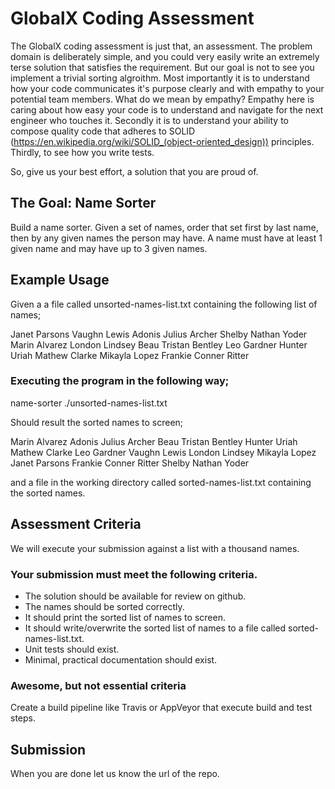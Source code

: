 # GlobalX Coding Assessment

The GlobalX coding assessment is just that, an assessment. The problem domain is deliberately simple, and you could very
easily write an extremely terse solution that satisfies the requirement. But our goal is not to see you implement a trivial sorting
algroithm. Most importantly it is to understand how your code communicates it's purpose clearly and with empathy to your
potential team members. What do we mean by empathy? Empathy here is caring about how easy your code is to understand
and navigate for the next engineer who touches it. Secondly it is to understand your ability to compose quality code that
adheres to SOLID (https://en.wikipedia.org/wiki/SOLID_(object-oriented_design)) principles. Thirdly, to see how you write
tests.

So, give us your best effort, a solution that you are proud of.

## The Goal: Name Sorter
Build a name sorter. Given a set of names, order that set first by last name, then by any given names the person may have. A
name must have at least 1 given name and may have up to 3 given names.

## Example Usage

Given a a file called unsorted-names-list.txt containing the following list of names;

Janet Parsons
Vaughn Lewis
Adonis Julius Archer
Shelby Nathan Yoder
Marin Alvarez
London Lindsey
Beau Tristan Bentley
Leo Gardner
Hunter Uriah Mathew Clarke
Mikayla Lopez
Frankie Conner Ritter

### Executing the program in the following way;

name-sorter ./unsorted-names-list.txt

Should result the sorted names to screen;

Marin Alvarez
Adonis Julius Archer
Beau Tristan Bentley
Hunter Uriah Mathew Clarke
Leo Gardner
Vaughn Lewis
London Lindsey
Mikayla Lopez
Janet Parsons
Frankie Conner Ritter
Shelby Nathan Yoder

and a file in the working directory called sorted-names-list.txt containing the sorted names.

## Assessment Criteria

We will execute your submission against a list with a thousand names.
### Your submission must meet the following criteria.
- The solution should be available for review on github.
- The names should be sorted correctly.
- It should print the sorted list of names to screen.
- It should write/overwrite the sorted list of names to a file called sorted-names-list.txt.
- Unit tests should exist.
- Minimal, practical documentation should exist.

### Awesome, but not essential criteria
Create a build pipeline like Travis or AppVeyor that execute build and test steps.

## Submission
When you are done let us know the url of the repo.